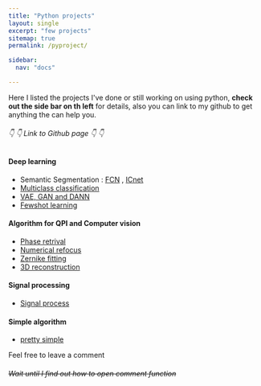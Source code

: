 ```yaml
---
title: "Python projects"
layout: single
excerpt: "few projects"
sitemap: true
permalink: /pyproject/

sidebar:
  nav: "docs"

---
```

Here I listed the projects I've done or still working on using python, **check out the side bar on th left** for details, also you can link to my github to get anything the can help you. 



###### :point_down: :point_down: Link to Github page :point_down: :point_down:
#### Deep learning
  - Semantic Segmentation : [FCN](https://github.com/yohschang/Deep_learning/tree/main/fcn32) , [ICnet](https://github.com/yohschang/Deep_learning/tree/main/ICNet)
  - [Multiclass classification](https://github.com/yohschang/Deep_learning/tree/main/multiclass_classification)
  - [VAE, GAN and DANN](https://github.com/yohschang/Deep_learning/tree/main/VAE_GAN_DANN)
  - [Fewshot learning](https://github.com/yohschang/Deep_learning/tree/main/fewshot_learning)
 
#### Algorithm for QPI and Computer vision
  - [Phase retrival]()
  - [Numerical refocus]()
  - [Zernike fitting]()
  - [3D reconstruction]()

#### Signal processing
  - [Signal process]()

#### Simple algorithm
  - [pretty simple]()

Feel free to leave a comment

###### ~~Wait until I find out how to open comment function~~
